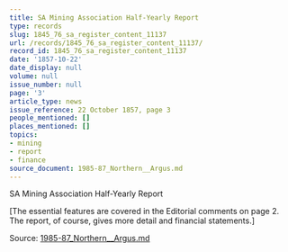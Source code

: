 ```yaml
---
title: SA Mining Association Half-Yearly Report
type: records
slug: 1845_76_sa_register_content_11137
url: /records/1845_76_sa_register_content_11137/
record_id: 1845_76_sa_register_content_11137
date: '1857-10-22'
date_display: null
volume: null
issue_number: null
page: '3'
article_type: news
issue_reference: 22 October 1857, page 3
people_mentioned: []
places_mentioned: []
topics:
- mining
- report
- finance
source_document: 1985-87_Northern__Argus.md
---
```


SA Mining Association Half-Yearly Report

[The essential features are covered in the Editorial comments on page 2.  The report, of course, gives more detail and financial statements.]

Source: [1985-87_Northern__Argus.md](/downloads/markdown/1985-87_Northern__Argus.md)
